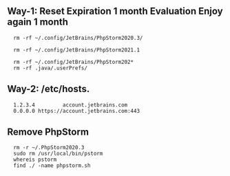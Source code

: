 
## Way-1: Reset Expiration 1 month  Evaluation Enjoy again 1 month 

      rm -rf ~/.config/JetBrains/PhpStorm2020.3/
      
      rm -rf ~/.config/JetBrains/PhpStorm2021.1
      
      rm -rf ~/.config/JetBrains/PhpStorm202*
      rm -rf .java/.userPrefs/
      
## Way-2: /etc/hosts.

      1.2.3.4         account.jetbrains.com
      0.0.0.0 https://account.jetbrains.com:443
      
      
## Remove PhpStorm

      rm -r ~/.PhpStorm2020.3
      sudo rm /usr/local/bin/pstorm
      whereis pstorm
      find ./ -name phpstorm.sh





